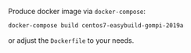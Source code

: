 Produce docker image via `docker-compose`:
```sh
docker-compose build centos7-easybuild-gompi-2019a
```
or adjust the `Dockerfile` to your needs.